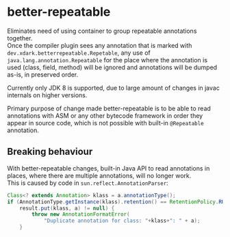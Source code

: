# better-repeatable

Eliminates need of using container to group repeatable annotations together.  
Once the compiler plugin sees any annotation that is marked with `dev.xdark.betterrepeatable.Repetable`, any use of `java.lang.annotation.Repeatable` for the place where the annotation is used (class, field, method) will be ignored and annotations will be dumped as-is, in preserved order.

Currently only JDK 8 is supported, due to large amount of changes in javac internals on higher versions.

Primary purpose of change made better-repeatable is to be able to read annotations with ASM or any other bytecode framework in order they appear in source code, which is not possible with built-in `@Repeatable` annotation.

## Breaking behaviour

With better-repeatable changes, built-in Java API to read annotations in places, where there are multiple annotations, will no longer work.  
This is caused by code in `sun.reflect.AnnotationParser`:
```java
Class<? extends Annotation> klass = a.annotationType();
if (AnnotationType.getInstance(klass).retention() == RetentionPolicy.RUNTIME &&
    result.put(klass, a) != null) {
        throw new AnnotationFormatError(
            "Duplicate annotation for class: "+klass+": " + a);
    }
```
